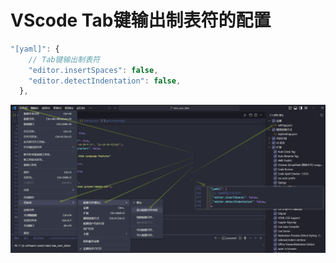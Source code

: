 # VScode Tab键输出制表符的配置

```javascript
"[yaml]": {
    // Tab键输出制表符
    "editor.insertSpaces": false,
    "editor.detectIndentation": false,
  },
```

![](image/image_LY9A45K2sg.png)
